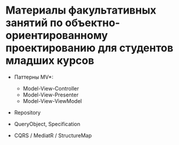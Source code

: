 # Материалы факультативных занятий по объектно-ориентированному проектированию для студентов младших курсов

* Паттерны MV*:
    - Model-View-Controller
    - Model-View-Presenter
    - Model-View-ViewModel


* Repository

* QueryObject, Specification

* CQRS / MediatR / StructureMap
